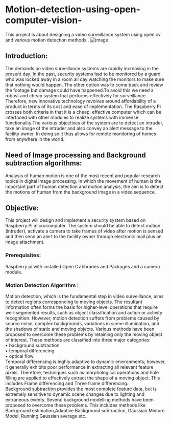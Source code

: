 # Motion-detection-using-open-computer-vision-
This project is about designing a video surveillance system using open cv and various motion detection methods .
![image](https://user-images.githubusercontent.com/63008519/142032854-e203b412-d9c9-4ccd-b2cf-d8b9e6221410.png)
## Introduction:
The demands on video surveillance systems are rapidly increasing in the present day. In the past, security systems had to be monitored by a guard who was locked away in a room all day watching the monitors to make sure that nothing would happen. The other option was to come back and review the footage but damage could have happened.To avoid this we need a robust and cheap system that performs effectively for surveillance.
<br/>
Therefore, new innovative technology revolves around affordability of a product in terms of its cost and ease of implementation. The Raspberry Pi crosses both criteria in that it is a cheap, effective computer which can be interfaced with other modules to realize systems with immense functionality.The various objectives of the system are to detect an intruder, take an image of the intruder and also convey an alert message to the facility owner. In doing so it thus allows for remote monitoring of homes from anywhere in the world.
## Need of Image processing and Background subtraction algorithms:
Analysis of human motion is one of the most recent and popular research topics in digital image processing. In which the movement of human is the important part of human detection and motion analysis, the aim is to detect the motions of human from the background image in a video sequence.
## Objective:
This project will design and implement a security system based on Raspberry Pi microcomputer. The system should be able to detect motion (intruder), activate a camera to take frames of video after motion is sensed and then send an alert to the facility owner through electronic mail plus an image attachment. 
### Prerequisites:
Raspberry pi with installed Open Cv libraries and Packages and a camera module.
### Motion Detection Algorithm :
Motion detection, which is the fundamental step in video surveillance, aims to detect regions corresponding to moving objects. The resultant information often forms the basis for higher-level operations that require well-segmented results, such as object classification and action or activity recognition. However, motion detection suffers from problems caused by source noise, complex backgrounds, variations in scene illumination, and the shadows of static and moving objects. Various methods have been proposed to overcome these problems by retaining only the moving object of interest. These methods are classified into three major categories:
<br/>
• background subtraction
<br/>
• temporal differencing
<br/>
• optical flow
<br/>
Temporal differencing is highly adaptive to dynamic environments; however, it generally exhibits poor performance in extracting all relevant feature pixels. Therefore, techniques such as morphological operations and hole filling are applied to effectively extract the shape of a moving object.
This includes Frame differencing and Three frame differencing.
<br/>
Background subtraction provides the most complete feature data, but is extremely sensitive to dynamic scene changes due to lighting and extraneous events. Several background modelling methods have been proposed to overcome these problems.
This includes methods like Background estimation,Adaptive Background subtraction,
Gaussian Mixture Model, Running Gaussian average etc.


